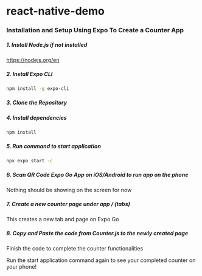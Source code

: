 # react-native-demo
### Installation and Setup Using Expo To Create a Counter App

##### 1. Install Node.js if not installed
https://nodejs.org/en

##### 2. Install Expo CLI
```bash
npm install -g expo-cli
```

##### 3. Clone the Repository

##### 4. Install dependencies
```bash
npm install
```

##### 5. Run command to start application
```bash
npx expo start -c
```
##### 6. Scan QR Code Expo Go App on iOS/Android to run app on the phone 
Nothing should be showing on the screen for now

##### 7. Create a new counter page under app / (tabs)
This creates a new tab and page on Expo Go

##### 8. Copy and Paste the code from Counter.js to the newly created page
Finish the code to complete the counter functionalities  

Run the start application command again to see your completed counter on your phone!



